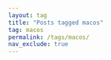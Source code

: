 ```yaml
---
layout: tag
title: "Posts tagged macos"
tag: macos
permalink: /tags/macos/
nav_exclude: true
---
```

